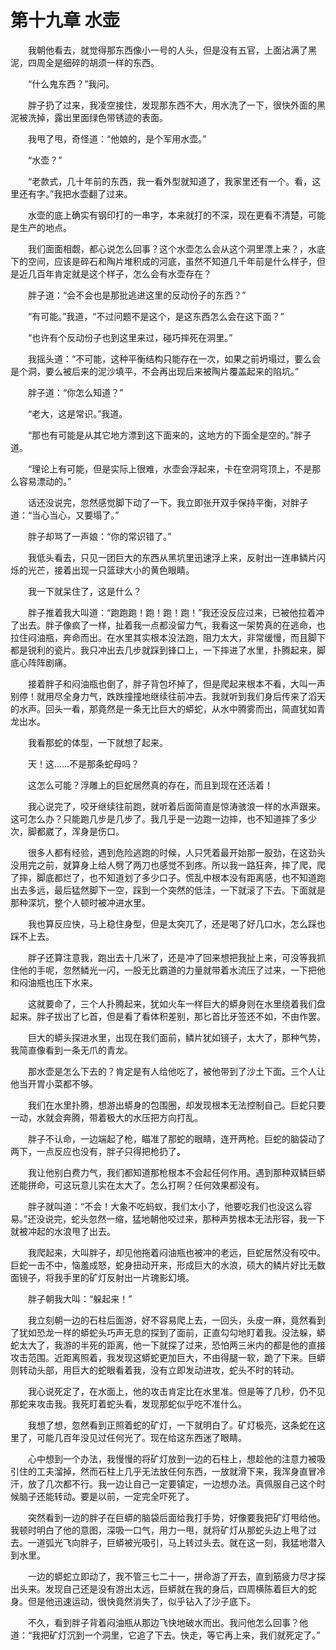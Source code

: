 # 第十九章 水壶


　　我朝他看去，就觉得那东西像小一号的人头，但是没有五官，上面沾满了黑泥，四周全是细碎的胡须一样的东西。 

　　“什么鬼东西？”我问。

　　胖子扔了过来，我凌空接住，发现那东西不大，用水洗了一下，很快外面的黑泥被洗掉，露出里面绿色带锈迹的表面。

　　我甩了甩，奇怪道：“他娘的，是个军用水壶。”

　　“水壶？”

　　“老款式，几十年前的东西，我一看外型就知道了，我家里还有一个。看，这里还有字。”我把水壶翻了过来。

　　水壶的底上确实有钢印打的一串字，本来就打的不深，现在更看不清楚，可能是生产的地点。

　　我们面面相觑，都心说怎么回事？这个水壶怎么会从这个洞里漂上来？，水底下的空间，应该是碎石和陶片堆积成的河底，虽然不知道几千年前是什么样子，但是近几百年肯定就是这个样子，怎么会有水壶存在？

　　胖子道：“会不会也是那批逃进这里的反动份子的东西？”

　　“有可能。”我道，“不过问题不是这个，是这东西怎么会在这下面？”

　　“也许有个反动份子也到这里来过，碰巧摔死在洞里。”

　　我摇头道：“不可能，这种平衡结构只能存在一次，如果之前坍塌过，要么会是个洞，要么被后来的泥沙填平，不会再出现后来被陶片覆盖起来的陷坑。”

　　胖子道：“你怎么知道？”

　　“老大，这是常识。”我道。

　　“那也有可能是从其它地方漂到这下面来的，这地方的下面全是空的。”胖子道。

　　“理论上有可能，但是实际上很难，水壶会浮起来，卡在空洞穹顶上，不是那么容易漂动的。”

　　话还没说完，忽然感觉脚下动了一下。我立即张开双手保持平衡，对胖子道：“当心当心，又要塌了。”

　　胖子却骂了一声娘：“你的常识错了。”

　　我低头看去，只见一团巨大的东西从黑坑里迅速浮上来，反射出一连串鳞片闪烁的光芒，接着出现一只篮球大小的黄色眼睛。

　　我一下就呆住了，这是什么？

　　胖子推着我大叫道：“跑跑跑！跑！跑！跑！”我还没反应过来，已被他拉着冲了出去。胖子像疯了一样，扯着我一点都没留力气，我看这一架势真的在逃命，也拉住闷油瓶，奔命而出。在水里其实根本没法跑，阻力太大，非常缓慢，而且脚下都是锐利的瓷片。我只冲出去几步就踩到锋口上，一下摔进了水里，扑腾起来，脚底心阵阵剧痛。

　　接着胖子和闷油瓶也倒了，胖子背包坏掉了，但是爬起来根本不看，大叫一声别停！就用尽全身力气，跌跌撞撞地继续往前冲去。我就听到我们身后传来了滔天的水声。回头一看，那竟然是一条无比巨大的蟒蛇，从水中腾雾而出，简直犹如青龙出水。

　　我看那蛇的体型，一下就想了起来。

　　天！这……不是那条蛇母吗？

　　这怎么可能？浮雕上的巨蛇居然真的存在，而且到现在还活着！

　　我心说完了，咬牙继续往前跑，就听着后面简直是惊涛骇浪一样的水声跟来。这可怎么办？只能跑几步是几步了。我几乎是一边跑一边摔，也不知道摔了多少次，脚都崴了，浑身是伤口。

　　很多人都有经验，遇到危险逃跑的时候，人只凭着最开始那一股劲，在这劲头没用完之前，就算身上给人劈了两刀也感觉不到疼。所以我一路狂奔，摔了爬，爬了摔，脚底都烂了，也不知道划了多少口子。慌乱中根本没有距离感，也不知道跑出去多远，最后猛然脚下一空，踩到一个突然的低洼，一下就滚了下去。下面就是那种深坑，整个人顿时被冲进水里。

　　我也算反应快，马上稳住身型，但是太突兀了，还是喝了好几口水，怎么踩也踩不上去。

　　胖子还算注意我，跑出去十几米了，还是冲了回来想把我扯上来，可没等我抓住他的手呢，忽然鳞光一闪，一股无比霸道的力量就带着水流压了过来，一下把他和闷油瓶也压下水来。

　　这就要命了，三个人扑腾起来，犹如火车一样巨大的蟒身则在水里绕着我们盘起来。胖子拔出了匕首，但是看了看体积差别，那匕首比牙签还不如，不由作罢。

　　巨大的蟒头探进水里，出现在我们面前，鳞片犹如镜子，太大了，那种气势，我简直像看到一条无爪的青龙。

　　那水壶是怎么下去的？肯定是有人给他吃了，被他带到了沙土下面。三个人让他当开胃小菜都不够。

　　我们在水里扑腾，想游出蟒身的包围圈，却发现根本无法控制自己。巨蛇只要一动，水就会奔腾，带着极大的水压把方向打乱。

　　胖子不认命，一边端起了枪，瞄准了那蛇的眼睛，连开两枪。巨蛇的脑袋动了两下，一点反应也没有，胖子只得把枪扔了。

　　我让他别白费力气，我们都知道那枪根本不会起任何作用。遇到那种双鳞巨蟒还能拼命，可这玩意儿实在太大了。怎么打啊？任何效果都没有。

　　胖子就叫道：“不会！大象不吃蚂蚁，我们太小了，他要吃我们也没这么容易。”还没说完，蛇头忽然一缩，猛地朝他咬过来，那种声势根本无法形容，我一下就被冲起的水浪甩了出去。

　　我爬起来，大叫胖子，却见他拖着闷油瓶也被冲的老远，巨蛇居然没有咬中。巨蛇一击不中，恼羞成怒，蛇身扭动开来，形成巨大的水浪，硕大的鳞片好比无数面镜子，将我手里的矿灯反射出一片瑰影幻境。

　　胖子朝我大叫：“躲起来！”

　　我立刻朝一边的石柱后面游，好不容易爬上去，一回头，头皮一麻，竟然看到了犹如恐龙一样的蟒蛇头巧声无息的探到了面前，正直勾勾地盯着我。没法躲，蟒蛇太大了，我游的半死的距离，他一下就探了过来，恐怕两三米内的都是他的直接攻击范围。近距离照着，我发现这蟒蛇更加巨大，不由得腿一软，跪了下来。巨蟒则转动头部，用巨大的蛇眼看着我，没有立即发动进攻，蛇头不时的转动。

　　我心说死定了，在水面上，他的攻击肯定比在水里准。但是等了几秒，仍不见那蛇来攻击我。我死盯着蛇头看，发现那蛇似乎吃不准什么。

　　我想了想，忽然看到正照着蛇的矿灯，一下就明白了。矿灯极亮，这条蛇在这里了，可能几百年没见过任何光了。现在给这东西迷了眼睛。

　　心中想到一个办法，我慢慢的将矿灯放到一边的石柱上，想趁他的注意力被吸引住的工夫溜掉，然而石柱上几乎无法放任何东西，一放就滑下来，我浑身直冒冷汗，放了几次都不行。我一边让自己一定要镇定，一边想办法。真佩服自己这个时候脑子还能转动。要是以前，一定完全吓死了。

　　突然看到一边的胖子在巨蟒的脑袋后面给我打手势，好像要我把矿灯甩给他。我顿时明白了他的意图，深吸一口气，用力一甩，就将矿灯从那蛇头边上甩了过去。一道弧光飞向胖子，巨蟒被光吸引，马上转过头去。就在这一刻，我猛地潜入到水里。

　　一边的蟒蛇立即动了，我不管三七二十一，拼命游了开去，直到筋疲力尽才探出头来。发现自己还是没有游出太远，巨蟒就在我的身后，四周横陈着巨大的蛇身。但是他迅速运动，很快竟然消失了，似乎钻入了沙子底下。

　　不久，看到胖子背着闷油瓶从那边飞快地破水而出。我问他怎么回事？他道：“我把矿灯沉到一个洞里，它追了下去。快走，等它再上来，我们就死定了。”

